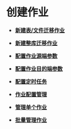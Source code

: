 # 创建作业<a name="dgc_01_0081"></a>

-   **[新建表/文件迁移作业](新建表-文件迁移作业.md)**  

-   **[新建整库迁移作业](新建整库迁移作业.md)**  

-   **[配置作业源端参数](配置作业源端参数.md)**  

-   **[配置作业目的端参数](配置作业目的端参数.md)**  

-   **[配置定时任务](配置定时任务.md)**  

-   **[作业配置管理](作业配置管理.md)**  

-   **[管理单个作业](管理单个作业.md)**  

-   **[批量管理作业](批量管理作业.md)**  


